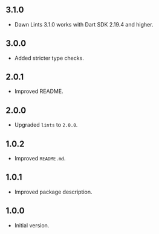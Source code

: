 ## 3.1.0

- Dawn Lints 3.1.0 works with Dart SDK 2.19.4 and higher.

## 3.0.0

- Added stricter type checks.

## 2.0.1

- Improved README.

## 2.0.0

- Upgraded `lints` to `2.0.0`.

## 1.0.2

- Improved `README.md`.

## 1.0.1

- Improved package description.

## 1.0.0

- Initial version.
